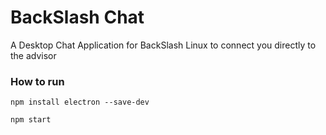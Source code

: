 # BackSlash Chat
A Desktop Chat Application for BackSlash Linux to connect you directly to the advisor

### How to run

`npm install electron --save-dev`

`npm start`
